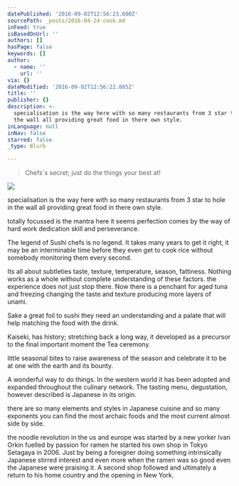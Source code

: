 ```yaml
---
datePublished: '2016-09-02T12:56:23.600Z'
sourcePath: _posts/2016-04-24-cook.md
inFeed: true
isBasedOnUrl: ''
authors: []
hasPage: false
keywords: []
author:
  - name: ''
    url: ''
via: {}
dateModified: '2016-09-02T12:56:22.885Z'
title: ''
publisher: {}
description: >-
  specialisation is the way here with so many restaurants from 3 star to hole in
  the wall all providing great food in there own style.
inLanguage: null
inNav: false
starred: false
_type: Blurb

---
```

> Chefs\`s secret; just do the things your best at!

![](https://s3-us-west-2.amazonaws.com/the-grid-img/p/86552630164001f575f3fdd33cf9489e46dce32d.jpg)

specialisation is the way here with so many restaurants from 3 star to hole in the wall all providing great food in there own style.

totally focussed is the mantra here it seems perfection comes by the way of hard work dedication skill and perseverance.

The legend of Sushi chefs is no legend. It takes many years to get it right, it may be an interminable time before they even get to cook rice without somebody monitoring them every second.

Its all about subtleties taste, texture, temperature, season, fattiness. Nothing works as a whole without complete understanding of these factors. the experience does not just stop there. Now there is a penchant for aged tuna and freezing changing the taste and texture producing more layers of unami.

Sake a great foil to sushi they need an understanding and a palate that will help matching the food with the drink.

Kaiseki, has history; stretching back a long way, it developed as a precursor to the final important moment the Tea ceremony.

little seasonal bites to raise awareness of the season and celebrate it to be at one with the earth and its bounty.

A wonderful way to do things. In the western world it has been adopted and expanded throughout the culinary network. The tasting menu, degustation, however described is Japanese in its origin.

there are so many elements and styles in Japanese cuisine and so many exponents you can find the most archaic foods and the most current almost side by side.

the noodle revolution in the us and europe was started by a new yorker Ivan Orkin fuelled by passion for ramen he started his own shop in Tokyo Setagaya in 2006\. Just by being a foreigner doing something intrinsically Japanese stirred interest and even more when the ramen was so good even the Japanese were praising it. A second shop followed and ultimately a return to his home country and the opening in New York.